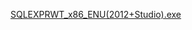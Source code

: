 [SQLEXPRWT_x86_ENU(2012+Studio).exe](https://drive.google.com/file/d/1dFkfM1J-GXgetCNk1DDEizYWzOuciu7G/view?usp=drive_link)
